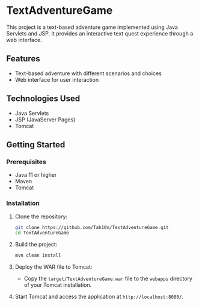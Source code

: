 # TextAdventureGame

This project is a text-based adventure game implemented using Java Servlets and JSP. It provides an interactive text quest experience through a web interface.

## Features

- Text-based adventure with different scenarios and choices
- Web interface for user interaction

## Technologies Used

- Java Servlets
- JSP (JavaServer Pages)
- Tomcat

## Getting Started

### Prerequisites

- Java 11 or higher
- Maven
- Tomcat

### Installation

1. Clone the repository:
    ```bash
    git clone https://github.com/Tah10n/TextAdventureGame.git
    cd TextAdventureGame
    ```

2. Build the project:
    ```bash
    mvn clean install
    ```

3. Deploy the WAR file to Tomcat:
    - Copy the `target/TextAdventureGame.war` file to the `webapps` directory of your Tomcat installation.

4. Start Tomcat and access the application at `http://localhost:8080/`.

